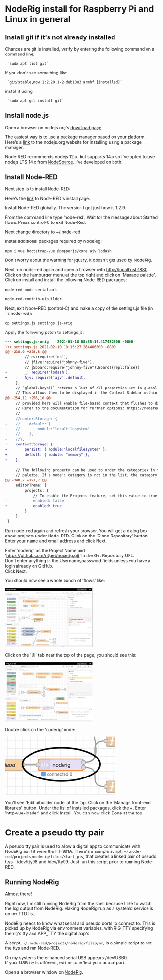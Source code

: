 # NodeRig install for Raspberry Pi and Linux in general

## Install git if it's not already installed

Chances are git is installed, verify by entering the following command on a command line:

     `sudo apt list git`

If you don't see something like:

     `git/stable,now 1:2.20.1-2+deb10u3 armhf [installed]`

install it using:

     `sudo apt-get install git`

## Install node.js

Open a browser on nodejs.org's [download page](https://nodejs.org/en/download/).

The easiest way is to use a package manager based on your platform.
Here's a [link](https://nodejs.org/en/download/package-manager/) to the nodejs.org website for installing using a package manager.

Node-RED recommends nodejs 12.x, but supports 14.x so I've opted to use nodejs LTS 14.x from [NodeSource](https://github.com/nodesource/distributions/blob/master/README.md#debinstall).  I've developed on both.

## Install Node-RED

Next step is to install Node-RED:

Here's the [link](https://nodered.org/docs/getting-started/local) to Node-RED's install page.

Install Node-RED globally.  The version I got just how is 1.2.9.

From the command line type 'node-red'.  Wait for the message about Started flows.  Press control-C to exit Node-Red.

Next change directory to ~/.node-red

Install additional packages required by NodeRig:

`npm i vue bootstrap-vue @popperjs/core ajv lodash`

Don't worry about the warning for jquery, it doesn't get used by NodeRig.

Next run node-red again and open a browser with [http://localhost:1880](http://localhost:1880).  Click on the hamburger menu at the top right and click on 'Manage palette'.  Click on install and install the following Node-RED packages:  

`node-red-node-serialport`

`node-red-contrib-uibuilder`

Next, exit Node-RED (control-C) and make a copy of the settings.js file (in ~/.node-red):

`cp settings.js settings.js-orig`

Apply the following patch to settings.js:
```diff
--- settings.js-orig	2021-01-18 08:35:16.417432800 -0800
+++ settings.js	2021-02-10 18:15:27.264486600 -0800
@@ -238,6 +238,8 @@
         // os:require('os'),
         // jfive:require("johnny-five"),
         // j5board:require("johnny-five").Board({repl:false})
+        _: require('lodash'),
+        Ajv: require('ajv').default,
     },
     // `global.keys()` returns a list of all properties set in global context.
     // This allows them to be displayed in the Context Sidebar within the editor.
@@ -254,11 +256,10 @@
     // provided here will enable file-based context that flushes to disk every 30 seconds.
     // Refer to the documentation for further options: https://nodered.org/docs/api/context/
     //
-    //contextStorage: {
-    //    default: {
-    //        module:"localfilesystem"
-    //    },
-    //},
+    contextStorage: {
+        persist: { module:"localfilesystem" },
+        default: { module: "memory" },
+    },

     // The following property can be used to order the categories in the editor
     // palette. If a node's category is not in the list, the category will get
@@ -290,7 +291,7 @@
     editorTheme: {
         projects: {
             // To enable the Projects feature, set this value to true
-            enabled: false
+            enabled: true
         }
     }
 }
 ```

Run node-red again and refresh your browser.
You will get a dialog box about projects under Node-RED.
Click on the 'Clone Repository' button.
Enter your name and email address and click Next.

Enter 'noderig' as the Project Name and 'https://github.com/n7get/noderig.git' in the Get Repository URL.  
Don't enter anything in the Username/password fields unless you have a login already on GitHub.  
Click Next.

You should now see a whole bunch of 'flows' like:

![NodeRig Serial I/O](/files/noderig-serial-io.png)

Click on the 'UI' tab near the top of the page, you should see this:

![NodeRig UI](/files/noderig-ui.png)

Double click on the 'noderig' node:

![NodeRig node](files/noderig-node.png)

You'll see 'Edit uibuilder node' at the top.  Click on the 'Manage front-end libraries' button.  Under the list of installed packages, click the +.  Enter 'http-vue-loader' and click Install.  You can now click Done at the top.

# Create a pseudo tty pair

A pseudo tty pair is used to allow a digital app to communicate with NodeRig as if it were the FT-991A.  There's a sample script, `~/.node-red/projects/noderig/files/start_pts`, that creates a linked pair of pseudo ttys - /dev/tty98 and /dev/tty99.  Just run this script prior to running Node-RED. 

## Running NodeRig

Almost there! 

Right now, I'm still running NodeRig from the shell because I like to watch the log output from NodeRig.  Making NodeRig run as a systemd service is on my TTD list.  

NodeRig needs to know what serial and pseudo ports to connect to.  This is picked up by NodeRig via environment variables, with RIG_TTY specifying the rig's tty and APP_TTY the digital app's.

A script, `~/.node-red/projects/noderig/files/nr`, is a simple script to set the ttys and run Node-RED.  

On my systems the enhanced serial USB appears /dev/USB0.  
If your USB tty is different, edit `nr` to reflect your actual port.  

Open a a browser window on [NodeRig](http://localhost:1880/noderig).
